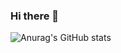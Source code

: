 ### Hi there 👋

![Anurag's GitHub stats](https://github-readme-stats.vercel.app/api?username=hoangdat6&show_icons=true&theme=gruvbox)
